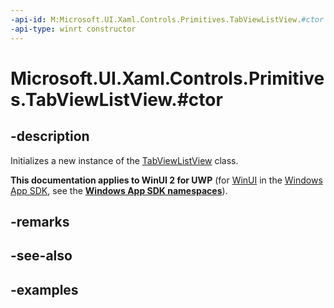```yaml
---
-api-id: M:Microsoft.UI.Xaml.Controls.Primitives.TabViewListView.#ctor
-api-type: winrt constructor
---
```


# Microsoft.UI.Xaml.Controls.Primitives.TabViewListView.#ctor

<!--
public TabViewListView ();
-->

## -description

Initializes a new instance of the [TabViewListView](tabviewlistview.md) class.

**This documentation applies to WinUI 2 for UWP** (for [WinUI](/windows/apps/winui/winui3/) in the [Windows App SDK](/windows/apps/windows-app-sdk/), see the **[Windows App SDK namespaces](/windows/windows-app-sdk/api/winrt/)**).

## -remarks

## -see-also

## -examples

